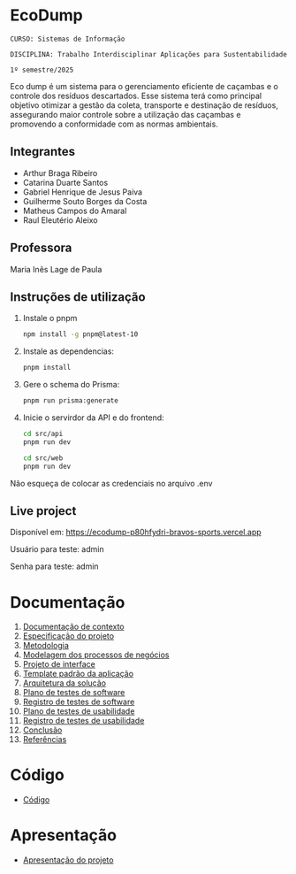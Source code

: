 # EcoDump

`CURSO: Sistemas de Informação`

`DISCIPLINA: Trabalho Interdisciplinar Aplicações para Sustentabilidade`

`1º semestre/2025`

Eco dump é um sistema para o gerenciamento eficiente de caçambas e o controle dos resíduos descartados. Esse sistema terá como principal objetivo otimizar a gestão da coleta, transporte e destinação de resíduos, assegurando maior controle sobre a utilização das caçambas e promovendo a conformidade com as normas ambientais.

## Integrantes

* Arthur Braga Ribeiro
* Catarina Duarte Santos
* Gabriel Henrique de Jesus Paiva
* Guilherme Souto Borges da Costa
* Matheus Campos do Amaral
* Raul Eleutério Aleixo

## Professora

Maria Inês Lage de Paula

## Instruções de utilização


1. Instale o pnpm
   ```bash
   npm install -g pnpm@latest-10
   ```

2. Instale as dependencias:
   ```bash
   pnpm install
   ``` 

3. Gere o schema do Prisma:
   ```bash
   pnpm run prisma:generate
   ```

4. Inicie o servirdor da API e do frontend:
   ```bash
   cd src/api
   pnpm run dev

   cd src/web
   pnpm run dev
   ```

Não esqueça de colocar as credenciais no arquivo .env

## Live project

Disponível em: https://ecodump-p80hfydri-bravos-sports.vercel.app

Usuário para teste: admin

Senha para teste: admin

# Documentação

<ol>
<li><a href="docs/01-Contexto.md"> Documentação de contexto</a></li>
<li><a href="docs/02-Especificacao.md"> Especificação do projeto</a></li>
<li><a href="docs/03-Metodologia.md"> Metodologia</a></li>
<li><a href="docs/04-Modelagem-processos-negocio.md"> Modelagem dos processos de negócios</a></li>
<li><a href="docs/05-Projeto-interface.md"> Projeto de interface</a></li>
<li><a href="docs/06-Template-padrao.md"> Template padrão da aplicação</a></li>
<li><a href="docs/07-Arquitetura-solucao.md"> Arquitetura da solução</a></li>
<li><a href="docs/08-Plano-testes-software.md"> Plano de testes de software</a></li>
<li><a href="docs/09-Registro-testes-software.md"> Registro de testes de software</a></li>
<li><a href="docs/10-Plano-testes-usabilidade.md"> Plano de testes de usabilidade</a></li>
<li><a href="docs/11-Registro-testes-usabilidade.md"> Registro de testes de usabilidade</a></li>
<li><a href="docs/12-Conclusao.md"> Conclusão</a></li>
<li><a href="docs/13-Referencias.md"> Referências</a></li>
</ol>

# Código

* <a href="src/README.md">Código</a>

# Apresentação

* <a href="presentation/README.md">Apresentação do projeto</a>